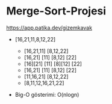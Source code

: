 # Merge-Sort-Projesi
https://app.patika.dev/gizemkavak
- [16,21,11,8,12,22] 
  - [16,21,11]   [8,12,22]
  - [16,21] [11]   [8,12] [22]
  - [16][21] [11]   [8][12] [22]
  - [16,21] [11]   [8,12] [22]
  - [11,16,21]  [8,12,22]
  - [8,11,12,16,21,22]
  

- Big-O gösterimi: O(nlogn)
